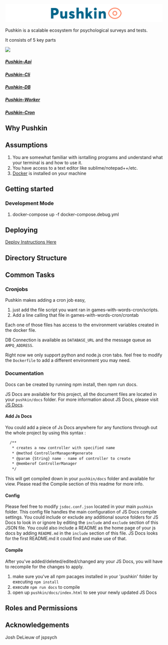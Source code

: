 ![Pushkin Logo](images/logo.png)

Pushkin is a scalable ecosystem for psychological surveys and tests.

It consists of 5 key parts

![](http://i.imgur.com/ncRJMJ5.png)

#####  [Pushkin-Api](https://github.com/l3atbc/pushkin-api#pushkin-api)
#####  [Pushkin-Cli](https://github.com/l3atbc/pushkin-cli#pushkin-cli)
#####  [Pushkin-DB](https://github.com/l3atbc/pushkin-db/blob/master/README.md#pushkin-db)
#####  [Pushkin-Worker](https://github.com/l3atbc/pushkin-worker#pushkin-worker)
#####  [Pushkin-Cron](https://github.com/l3atbc/pushkin-cron/blob/master/README.md#overview)

## Why Pushkin

## Assumptions
1. You are somewhat familiar with isntalling programs and understand what your terminal is and how to use it.
2. You have access to a text editor like sublime/notepad++/etc.
3. [Docker](http://docker.com) is installed on your machine


## Getting started

### Development Mode
1. docker-compose up -f docker-compose.debug.yml


## Deploying

[Deploy Instructions Here](https://github.com/l3atbc/pushkin/blob/master/DEPLOY.md#deploying)

## Directory Structure

## Common Tasks

### Cronjobs

Pushkin makes adding a cron job easy, 
1. just add the file script you want ran in games-with-words-cron/scripts.
2. Add a line calling that file in games-with-words-cron/crontab

Each one of those files has access to the environment variables created in the docker file.

DB Connection is available as `DATABASE_URL` and the message queue as `AMPQ_ADDRESS`.

Right now we only support python and node.js cron tabs. feel free to modify the `Dockerfile` to add a different environment you may need.

### Documentation
Docs can be created by running npm install, then npm run docs.

JS Docs are available for this project, all the document files are located in your `pushkin/docs` folder. For more information about JS Docs, please visit [JS Docs](http://usejsdoc.org/).

#### Add Js Docs
You could add a piece of Js Docs anywhere for any functions through out the whole project by using this syntax : 
```sh
  /**
   * creates a new controller with specified name
   * @method ControllerManager#generate
   * @param {String} name - name of controller to create
   * @memberof ControllerManager
   */
```
This will get compiled down in your `pushkin/docs` folder and available for view. Please read the Compile section of this readme for more info.

#### Config
Please feel free to modify `jsdoc.conf.json` located in your main `pushkin` folder. This config file handles the main configuration of JS Docs compile settings. You could include or exclude any additional source folders for JS Docs to look in or ignore by editing the `include` and `exclude` section of this JSON file. You could also include a README as the home page of your js docs by adding `README.md` in the `include` section of this file. JS Docs looks for the first README.md it could find and make use of that.

#### Compile
After you've added/deleted/edited/changed any your JS Docs, you will have to recompile for the changes to apply. 

1. make sure you've all npm pacages installed in your 'pushkin' folder by executing `npm install`
2. execute `npm run docs` to compile
3. open up `pushkin/docs/index.html` to see your newly updated JS Docs

## Roles and Permissions

## Acknowledgements

Josh DeLieuw of jspsych
